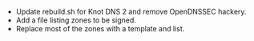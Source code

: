 * Update rebuild.sh for Knot DNS 2 and remove OpenDNSSEC hackery.
* Add a file listing zones to be signed.
* Replace most of the zones with a template and list.

